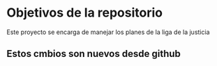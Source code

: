 # Objetivos de la repositorio

Este proyecto se encarga de manejar los planes de la liga de la justicia


## Estos cmbios son nuevos desde github
